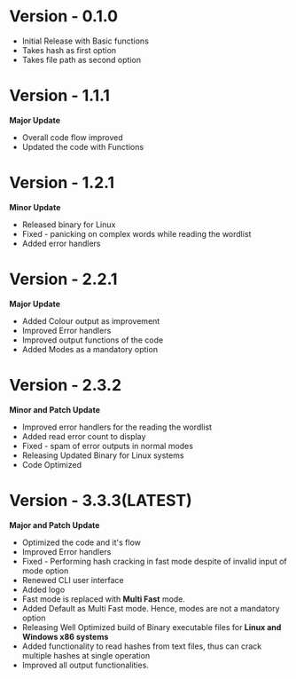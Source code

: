 # Version - 0.1.0
- Initial Release with Basic functions
- Takes hash as first option
- Takes file path as second option
# Version - 1.1.1 
**Major Update**
- Overall code flow improved
- Updated the code with Functions
# Version - 1.2.1
**Minor Update**
- Released binary for Linux
- Fixed - panicking on complex words while reading the wordlist
- Added error handlers
# Version - 2.2.1 
**Major Update**
- Added Colour output as improvement
- Improved Error handlers
- Improved output functions of the code
- Added Modes as a mandatory option
# Version - 2.3.2 
**Minor and Patch Update**
- Improved error handlers for the reading the wordlist
- Added read error count to display
- Fixed - spam of error outputs in normal modes 
- Releasing Updated Binary for Linux systems
- Code Optimized
# Version - 3.3.3(LATEST)
**Major and Patch Update**
- Optimized the code and it's flow
- Improved Error handlers
- Fixed - Performing hash cracking in fast mode despite of invalid input of mode option
- Renewed CLI user interface
- Added logo
- Fast mode is replaced with **Multi Fast** mode.
- Added Default as Multi Fast mode. Hence, modes are not a mandatory option
- Releasing Well Optimized build of Binary executable files for **Linux and Windows x86 systems**
- Added functionality to read hashes from text files, thus can crack multiple hashes at single operation
- Improved all output functionalities.
